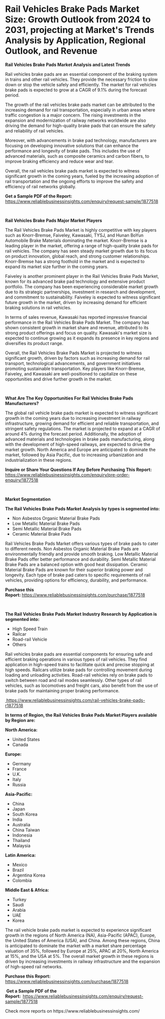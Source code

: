 <p><h1>Rail Vehicles Brake Pads Market Size: Growth Outlook from 2024 to 2031, projecting at Market's Trends Analysis by Application, Regional Outlook, and Revenue</h1></p><p><strong>Rail Vehicles Brake Pads Market Analysis and Latest Trends</strong></p>
<p><p>Rail vehicles brake pads are an essential component of the braking system in trains and other rail vehicles. They provide the necessary friction to slow down or stop the vehicle safely and efficiently. The market for rail vehicles brake pads is expected to grow at a CAGR of 9.1% during the forecast period.</p><p>The growth of the rail vehicles brake pads market can be attributed to the increasing demand for rail transportation, especially in urban areas where traffic congestion is a major concern. The rising investments in the expansion and modernization of railway networks worldwide are also driving the demand for high-quality brake pads that can ensure the safety and reliability of rail vehicles.</p><p>Moreover, with advancements in brake pad technology, manufacturers are focusing on developing innovative solutions that can enhance the performance and longevity of brake pads. This includes the use of advanced materials, such as composite ceramics and carbon fibers, to improve braking efficiency and reduce wear and tear.</p><p>Overall, the rail vehicles brake pads market is expected to witness significant growth in the coming years, fueled by the increasing adoption of rail transportation and the ongoing efforts to improve the safety and efficiency of rail networks globally.</p></p>
<p><strong>Get a Sample PDF of the Report:&nbsp;</strong> <a href="https://www.reliablebusinessinsights.com/enquiry/request-sample/1877518">https://www.reliablebusinessinsights.com/enquiry/request-sample/1877518</a></p>
<p>&nbsp;</p>
<p><strong>Rail Vehicles Brake Pads Major Market Players</strong></p>
<p><p>The Rail Vehicles Brake Pads Market is highly competitive with key players such as Knorr-Bremse, Faiveley, Kawasaki, TYSJ, and Hunan BoYun Automobile Brake Materials dominating the market. Knorr-Bremse is a leading player in the market, offering a range of high-quality brake pads for rail vehicles. The company has seen steady market growth due to its focus on product innovation, global reach, and strong customer relationships. Knorr-Bremse has a strong foothold in the market and is expected to expand its market size further in the coming years.</p><p>Faiveley is another prominent player in the Rail Vehicles Brake Pads Market, known for its advanced brake pad technology and extensive product portfolio. The company has been experiencing considerable market growth due to its strategic partnerships, investment in research and development, and commitment to sustainability. Faiveley is expected to witness significant future growth in the market, driven by increasing demand for efficient braking solutions in rail vehicles.</p><p>In terms of sales revenue, Kawasaki has reported impressive financial performance in the Rail Vehicles Brake Pads Market. The company has shown consistent growth in market share and revenue, attributed to its strong product offerings and focus on quality. Kawasaki's market size is expected to continue growing as it expands its presence in key regions and diversifies its product range.</p><p>Overall, the Rail Vehicles Brake Pads Market is projected to witness significant growth, driven by factors such as increasing demand for rail transport, technological advancements, and government initiatives promoting sustainable transportation. Key players like Knorr-Bremse, Faiveley, and Kawasaki are well-positioned to capitalize on these opportunities and drive further growth in the market.</p></p>
<p>&nbsp;</p>
<p><strong>What Are The Key Opportunities For Rail Vehicles Brake Pads Manufacturers?</strong></p>
<p><p>The global rail vehicle brake pads market is expected to witness significant growth in the coming years due to increasing investment in railway infrastructure, growing demand for efficient and reliable transportation, and stringent safety regulations. The market is projected to expand at a CAGR of around 4% during the forecast period. Additionally, the adoption of advanced materials and technologies in brake pads manufacturing, along with the development of high-speed railways, are expected to drive the market growth. North America and Europe are anticipated to dominate the market, followed by Asia Pacific, due to increasing urbanization and industrialization in these regions.</p></p>
<p><strong>Inquire or Share Your Questions If Any Before Purchasing This Report:</strong> <a href="https://www.reliablebusinessinsights.com/enquiry/pre-order-enquiry/1877518">https://www.reliablebusinessinsights.com/enquiry/pre-order-enquiry/1877518</a></p>
<p>&nbsp;</p>
<p><strong>Market Segmentation</strong></p>
<p><strong>The Rail Vehicles Brake Pads Market Analysis by types is segmented into:</strong></p>
<p><ul><li>Non Asbestos Organic Material Brake Pads</li><li>Low Metallic Material Brake Pads</li><li>Semi Metallic Material Brake Pads</li><li>Ceramic Material Brake Pads</li></ul></p>
<p><p>Rail Vehicles Brake Pads Market offers various types of brake pads to cater to different needs. Non Asbestos Organic Material Brake Pads are environmentally friendly and provide smooth braking. Low Metallic Material Brake Pads offer better performance and durability. Semi Metallic Material Brake Pads are a balanced option with good heat dissipation. Ceramic Material Brake Pads are known for their superior braking power and longevity. Each type of brake pad caters to specific requirements of rail vehicles, providing options for efficiency, durability, and performance.</p></p>
<p><strong>Purchase this Report:&nbsp;</strong><a href="https://www.reliablebusinessinsights.com/purchase/1877518">https://www.reliablebusinessinsights.com/purchase/1877518</a></p>
<p>&nbsp;</p>
<p><strong>The Rail Vehicles Brake Pads Market Industry Research by Application is segmented into:</strong></p>
<p><ul><li>High Speed Train</li><li>Railcar</li><li>Road-rail Vehicle</li><li>Others</li></ul></p>
<p><p>Rail vehicles brake pads are essential components for ensuring safe and efficient braking operations in various types of rail vehicles. They find application in high-speed trains to facilitate quick and precise stopping at high speeds. Railcars utilize brake pads for controlling movement during loading and unloading activities. Road-rail vehicles rely on brake pads to switch between road and rail modes seamlessly. Other types of rail vehicles, such as locomotives and freight cars, also benefit from the use of brake pads for maintaining proper braking performance.</p></p>
<p><a href="https://www.reliablebusinessinsights.com/rail-vehicles-brake-pads-r1877518">&nbsp;https://www.reliablebusinessinsights.com/rail-vehicles-brake-pads-r1877518</a></p>
<p><strong>In terms of Region, the Rail Vehicles Brake Pads Market Players available by Region are:</strong></p>
<p>
    <p> <strong> North America: </strong>
        <ul>
            <li>United States</li>
            <li>Canada</li>
        </ul>
        </p> 
    <p> <strong> Europe: </strong>
        <ul>
            <li>Germany</li>
            <li>France</li>
            <li>U.K.</li>
            <li>Italy</li>
            <li>Russia</li>
        </ul>
        </p> 
    <p> <strong> Asia-Pacific: </strong>
        <ul>
            <li>China</li>
            <li>Japan</li>
            <li>South Korea</li>
            <li>India</li>
            <li>Australia</li>
            <li>China Taiwan</li>
            <li>Indonesia</li>
            <li>Thailand</li>
            <li>Malaysia</li>
        </ul>
        </p> 
    <p> <strong> Latin America: </strong>
        <ul>
            <li>Mexico</li>
            <li>Brazil</li>
            <li>Argentina Korea</li>
            <li>Colombia</li>
        </ul>
        </p> 
    <p> <strong> Middle East & Africa: </strong>
        <ul>
            <li>Turkey</li>
            <li>Saudi</li>
            <li>Arabia</li>
            <li>UAE</li>
            <li>Korea</li>
        </ul>
    </p>
    </p>
<p><p>The rail vehicle brake pads market is expected to experience significant growth in the regions of North America (NA), Asia-Pacific (APAC), Europe, the United States of America (USA), and China. Among these regions, China is anticipated to dominate the market with a market share percentage valuation of 35%, followed by Europe at 25%, APAC at 20%, North America at 15%, and the USA at 5%. The overall market growth in these regions is driven by increasing investments in railway infrastructure and the expansion of high-speed rail networks.</p></p>
<p><strong>Purchase this Report: </strong><a href="https://www.reliablebusinessinsights.com/purchase/1877518">https://www.reliablebusinessinsights.com/purchase/1877518</a></p>
<p>&nbsp;<strong>Get a Sample PDF of the Report:&nbsp;&nbsp;</strong><a href="https://www.reliablebusinessinsights.com/enquiry/request-sample/1877518">https://www.reliablebusinessinsights.com/enquiry/request-sample/1877518</a></p>
<p><strong></strong></p>
<p>Check more reports on https://www.reliablebusinessinsights.com/</p>